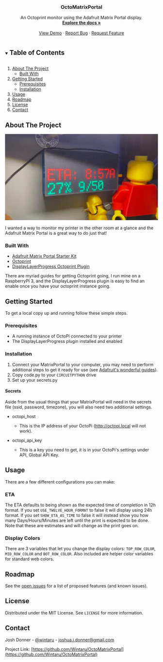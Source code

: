 <!-- PROJECT LOGO -->
<br />
<p align="center">
  <a href="https://github.com/Wintaru/OctoMatrixPortal">
    <!-- <img src="images/logo.png" alt="Logo" width="80" height="80"> -->
  </a>

  <h3 align="center">OctoMatrixPortal</h3>

  <p align="center">
    An Octoprint monitor using the Adafruit Matrix Portal display.
    <br />
    <a href="https://github.com/Wintaru/OctoMatrixPortal"><strong>Explore the docs »</strong></a>
    <br />
    <br />
    <a href="https://github.com/Wintaru/OctoMatrixPortal">View Demo</a>
    ·
    <a href="https://github.com/Wintaru/OctoMatrixPortal/issues">Report Bug</a>
    ·
    <a href="https://github.com/Wintaru/OctoMatrixPortal/issues">Request Feature</a>
  </p>
</p>



<!-- TABLE OF CONTENTS -->
<details open="open">
  <summary><h2 style="display: inline-block">Table of Contents</h2></summary>
  <ol>
    <li>
      <a href="#about-the-project">About The Project</a>
      <ul>
        <li><a href="#built-with">Built With</a></li>
      </ul>
    </li>
    <li>
      <a href="#getting-started">Getting Started</a>
      <ul>
        <li><a href="#prerequisites">Prerequisites</a></li>
        <li><a href="#installation">Installation</a></li>
      </ul>
    </li>
    <li><a href="#usage">Usage</a></li>
    <li><a href="#roadmap">Roadmap</a></li>
    <li><a href="#license">License</a></li>
    <li><a href="#contact">Contact</a></li>
    <!-- <li><a href="#acknowledgements">Acknowledgements</a></li> -->
  </ol>
</details>



<!-- ABOUT THE PROJECT -->
## About The Project

<img src=./images/demo.gif alt="product image" width="600" />

I wanted a way to monitor my printer in the other room at a glance and the Adafruit Matrix Portal is a great way to do just that!

### Built With

* [Adafruit Matrix Portal Starter Kit](https://www.adafruit.com/product/4812)
* [Octoprint](https://octoprint.org/)
* [DisplayLayerProgress Octoprint Plugin](https://github.com/OllisGit/OctoPrint-DisplayLayerProgress)

There are myriad guides for getting Octoprint going, I run mine on a RaspberryPI 3, and the DisplayLayerProgress plugin is easy to find an enable once you have your octoprint instance going.

<!-- GETTING STARTED -->
## Getting Started

To get a local copy up and running follow these simple steps.

### Prerequisites

* A running instance of OctoPi connected to your printer
* The DisplayLayerProgress plugin installed and enabled

### Installation

1. Connect your MatrixPortal to your computer, you may need to perform additional steps to get it ready for use (see [Adafruit's wonderful guides](https://learn.adafruit.com/adabox016)).
2. Copy code.py to your `CIRCUITPYTHON` drive
3. Set up your secrets.py

#### Secrets

Aside from the usual things that your MatrixPortal will need in the secrets file (ssid, password, timezone), you will also need two additional settings.

* octopi_host
    * This is the IP address of your OctoPi (http://octopi.local will not work).

* octopi_api_key
    * This is a key you need to get, it is in your OctoPi's settings under API, Global API Key.

<!-- USAGE EXAMPLES -->
## Usage

There are a few different configurations you can make:

### ETA

The ETA defaults to being shown as the expected time of completion in 12h format. If you set `USE_TWELVE_HOUR_FORMAT` to false it will display using 24h format. If you set `SHOW_ETA_AS_TIME` to false it will instead show you how many Days/Hours/Minutes are left until the print is expected to be done. Note that these are estimates and will change as the print goes on.

### Display Colors

There are 3 variables that let you change the display colors: `TOP_ROW_COLOR`, `MID_ROW_COLOR` and `BOT_ROW_COLOR`. Also included are helper color variables for standard web colors.

<!-- ROADMAP -->
## Roadmap

See the [open issues](https://github.com/Wintaru/OctoMatrixPortal/issues) for a list of proposed features (and known issues).

<!-- LICENSE -->
## License

Distributed under the MIT License. See `LICENSE` for more information.

<!-- CONTACT -->
## Contact

Josh Donner - [@wintaru](https://twitter.com/wintaru) - joshua.j.donner@gmail.com

Project Link: [https://github.com/Wintaru/OctoMatrixPortal](https://github.com/Wintaru/OctoMatrixPortal)



<!-- ACKNOWLEDGEMENTS -->
<!-- ## Acknowledgements -->





<!-- MARKDOWN LINKS & IMAGES -->
<!-- https://www.markdownguide.org/basic-syntax/#reference-style-links -->
[contributors-shield]: https://img.shields.io/github/contributors/Wintaru/repo.svg?style=for-the-badge
[contributors-url]: https://github.com/Wintaru/OctoMatrixPortal/graphs/contributors
[forks-shield]: https://img.shields.io/github/forks/Wintaru/repo.svg?style=for-the-badge
[forks-url]: https://github.com/Wintaru/OctoMatrixPortal/network/members
[stars-shield]: https://img.shields.io/github/stars/Wintaru/repo.svg?style=for-the-badge
[stars-url]: https://github.com/Wintaru/OctoMatrixPortal/stargazers
[issues-shield]: https://img.shields.io/github/issues/Wintaru/repo.svg?style=for-the-badge
[issues-url]: https://github.com/Wintaru/OctoMatrixPortal/issues
[license-shield]: https://img.shields.io/github/license/Wintaru/repo.svg?style=for-the-badge
[license-url]: https://github.com/Wintaru/OctoMatrixPortal/blob/master/LICENSE.txt
[linkedin-shield]: https://img.shields.io/badge/-LinkedIn-black.svg?style=for-the-badge&logo=linkedin&colorB=555
[linkedin-url]: https://linkedin.com/in/Wintaru

